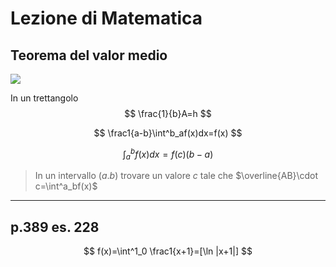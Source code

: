 # Lezione di Matematica


## Teorema del valor medio

![](https://i.imgur.com/2hfME2Y.jpg)

In un trettangolo
$$
\frac{1}{b}A=h
$$

$$
\frac1{a-b}\int^b_af(x)dx=f(x)
$$


$$
\int^b_a f(x) dx = f(c)(b-a)
$$

> In un intervallo $(a.b)$ trovare un valore $c$ tale che $\overline{AB}\cdot c=\int^a_bf(x)$

---


## p.389 es. 228

$$
f(x)=\int^1_0 \frac1{x+1}=[\ln |x+1|]
$$

<!--stackedit_data:
eyJoaXN0b3J5IjpbLTE2MDA5NTIyXX0=
-->